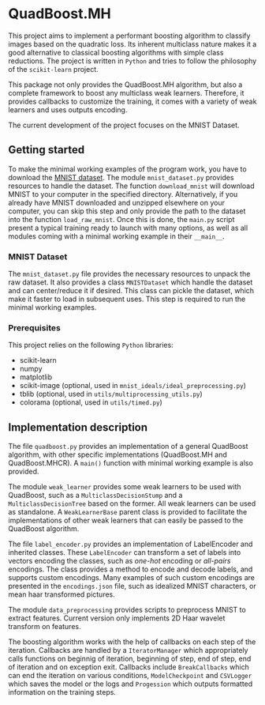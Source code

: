 # QuadBoost.MH

This project aims to implement a performant boosting algorithm to classify images based on the quadratic loss.
Its inherent multiclass nature makes it a good alternative to classical boosting algorithms with simple class reductions.
The project is written in `Python` and tries to follow the philosophy of the `scikit-learn` project.

This package not only provides the QuadBoost.MH algorithm, but also a complete framework to boost any multiclass weak learners.
Therefore, it provides callbacks to customize the training, it comes with a variety of weak learners and uses outputs encoding.

The current development of the project focuses on the MNIST Dataset.

## Getting started

To make the minimal working examples of the program work, you have to download the [MNIST dataset](http://yann.lecun.com/exdb/mnist/).
The module `mnist_dataset.py` provides resources to handle the dataset.
The function `download_mnist` will download MNIST to your computer in the specified directory.
Alternatively, if you already have MNIST downloaded and unzipped elsewhere on your computer, you can skip this step and only provide the path to the dataset into the function `load_raw_mnist`.
Once this is done, the `main.py` script present a typical training ready to launch with many options, as well as all modules coming with a minimal working example in their `__main__`.

### MNIST Dataset

The `mnist_dataset.py` file provides the necessary resources to unpack the raw dataset.
It also provides a class `MNISTDataset` which handle the dataset and can center/reduce it if desired.
This class can pickle the dataset, which make it faster to load in subsequent uses.
This step is required to run the minimal working examples.

### Prerequisites

This project relies on the following `Python` libraries:
- scikit-learn
- numpy
- matplotlib
- scikit-image (optional, used in `mnist_ideals/ideal_preprocessing.py`)
- tblib (optional, used in `utils/multiprocessing_utils.py`)
- colorama (optional, used in `utils/timed.py`)

## Implementation description

The file `quadboost.py` provides an implementation of a general QuadBoost algorithm, with other specific implementations (QuadBoost.MH and QuadBoost.MHCR).
A `main()` function with minimal working example is also provided.

The module `weak_learner` provides some weak learners to be used with QuadBoost, such as a `MulticlassDecisionStump` and a `MulticlassDecisionTree` based on the former.
All weak learners can be used as standalone.
A `WeakLearnerBase` parent class is provided to facilitate the implementations of other weak learners that can easily be passed to the QuadBoost algorithm.

The file `label_encoder.py` provides an implementation of LabelEncoder and inherited classes.
These `LabelEncoder` can transform a set of labels into vectors encoding the classes, such as _one-hot_ encoding or _all-pairs_ encodings.
The class provides a method to encode and decode labels, and supports custom encodings.
Many examples of such custom encodings are presented in the `encodings.json` file, such as idealized MNIST characters, or mean haar transformed pictures.

The module `data_preprocessing` provides scripts to preprocess MNIST to extract features.
Current version only implements 2D Haar wavelet transform on features.

The boosting algorithm works with the help of callbacks on each step of the iteration.
Callbacks are handled by a `IteratorManager` which appropriately calls functions on beginnig of iteration, beginning of step, end of step, end of iteration and on exception exit.
Callbacks include `BreakCallbacks` which can end the iteration on various conditions, `ModelCheckpoint` and `CSVLogger` which saves the model or the logs and `Progession` which outputs formatted information on the training steps.
